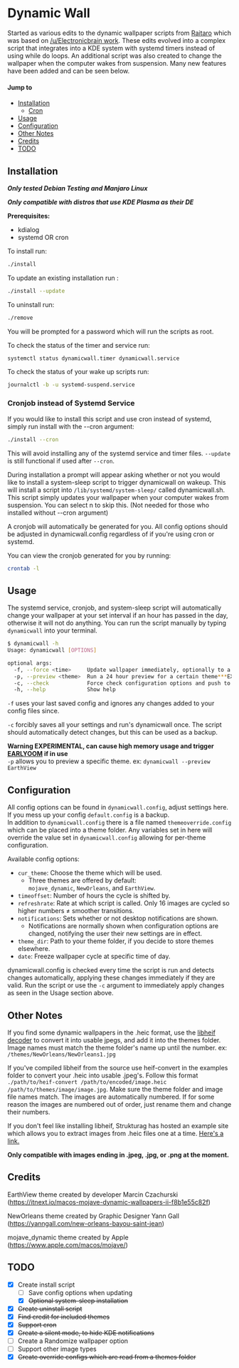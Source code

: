 # Dynamic Wall

Started as various edits to the dynamic wallpaper scripts from [Raitaro](https://gitlab.com/RaitaroH/dynamic-wall) which was based on [/u/Electronicbrain work](https://www.reddit.com/r/unixporn/comments/a7mga5/plasma_a_clone_of_macos_mojaves_dynamic_wallpaper/). These edits evolved into a complex script that integrates into a KDE system with systemd timers instead of using while do loops. An additional script was also created to change the wallpaper when the computer wakes from suspension. Many new features have been added and can be seen below.

#### Jump to
-   [Installation](#installation)
    -   [Cron](#cronjob-instead-of-systemd-service)
-   [Usage](#usage)
-   [Configuration](#configuration)
-   [Other Notes](#other-notes)
-   [Credits](#credits)
-   [TODO](#todo)

## Installation  
***Only tested Debian Testing and Manjaro Linux***

***Only compatible with distros that use KDE Plasma as their DE***

**Prerequisites:**
*   kdialog
*   systemd OR cron

To install run:
```sh
./install
```

To update an existing installation run :
```sh
./install --update
```

To uninstall run:
```sh
./remove
```
You will be prompted for a password which will run the scripts as root.

To check the status of the timer and service run:
```sh
systemctl status dynamicwall.timer dynamicwall.service
```

To check the status of your wake up scripts run:
```sh
journalctl -b -u systemd-suspend.service
```

### Cronjob instead of Systemd Service

If you would like to install this script and use cron instead of systemd, simply run install with the --cron argument:
```sh
./install --cron
```

This will avoid installing any of the systemd service and timer files. `--update` is still functional if used after `--cron`.

During installation a prompt will appear asking whether or not you would like to install a system-sleep script to trigger dynamicwall on wakeup. This will install a script into `/lib/systemd/system-sleep/` called dynamicwall.sh. This script simply updates your wallpaper when your computer wakes from suspension. You can select n to skip this. (Not needed for those who installed without --cron argument)

A cronjob will automatically be generated for you. All config options should be adjusted in dynamicwall.config regardless of if you're using cron or systemd.

You can view the cronjob generated for you by running:
```sh
crontab -l
```

## Usage
The systemd service, cronjob, and system-sleep script will automatically change your wallpaper at your set interval if an hour has passed in the day, otherwise it will not do anything. You can run the script manually by typing `dynamicwall` into your terminal.

```sh
$ dynamicwall -h
Usage: dynamicwall [OPTIONS]

optional args:
  -f, --force <time>     Update wallpaper immediately, optionally to a specific time
  -p, --preview <theme>  Run a 24 hour preview for a certain theme***EXPERIMENTAL***
  -c, --check            Force check configuration options and push to script
  -h, --help             Show help
```

`-f` uses your last saved config and ignores any changes added to your config files since.

`-c` forcibly saves all your settings and run's dynamicwall once. The script should automatically detect changes, but this can be used as a backup.

**Warning EXPERIMENTAL, can cause high memory usage and trigger [EARLYOOM](https://github.com/rfjakob/earlyoom) if in use**  
`-p` allows you to preview a specific theme. ex: `dynamicwall --preview EarthView`

## Configuration
All config options can be found in `dynamicwall.config`, adjust settings here. If you mess up your config `default.config` is a backup.<br/>In addition to `dynamicwall.config` there is a file named `themeoverride.config` which can be placed into a theme folder. Any variables set in here will override the value set in `dynamicwall.config` allowing for per-theme configuration.

Available config options:
*   `cur_theme`: Choose the theme which will be used.
    -   Three themes are offered by default:<br/>`mojave_dynamic`, `NewOrleans`, and `EarthView`.
*   `timeoffset`: Number of hours the cycle is shifted by.
*   `refreshrate`: Rate at which script is called. Only 16 images are cycled so higher numbers ≠ smoother transitions.
*   `notifications`: Sets whether or not desktop notifications are shown.
    -   Notifications are normally shown when configuration options are changed, notifying the user their new settings are in effect.
*   `theme_dir`: Path to your theme folder, if you decide to store themes elsewhere.
*   `date`: Freeze wallpaper cycle at specific time of day.

dynamicwall.config is checked every time the script is run and detects changes automatically, applying these changes immediately if they are valid. Run the script or use the `-c` argument to immediately apply changes as seen in the Usage section above.

## Other Notes

If you find some dynamic wallpapers in the .heic format, use the [libheif decoder](https://github.com/strukturag/libheif) to convert it into usable jpegs, and add it into the themes folder. Image names must match the theme folder's name up until the number. ex: `/themes/NewOrleans/NewOrleans1.jpg`

If you've compiled libheif from the source use heif-convert in the examples folder to convert your .heic into usable .jpeg's. Follow this format `./path/to/heif-convert /path/to/encoded/image.heic /path/to/themes/image/image.jpg`. Make sure the theme folder and image file names match. The images are automatically numbered. If for some reason the images are numbered out of order, just rename them and change their numbers.

If you don't feel like installing libheif, Strukturag has hosted an example site which allows you to extract images from .heic files one at a time. [Here's a link.](https://strukturag.github.io/libheif/)

**Only compatible with images ending in .jpeg, .jpg, or .png at the moment.**

## Credits
EarthView theme created by developer Marcin Czachurski (<https://itnext.io/macos-mojave-dynamic-wallpapers-ii-f8b1e55c82f>)

NewOrleans theme created by Graphic Designer Yann Gall (<https://yanngall.com/new-orleans-bayou-saint-jean>)

mojave_dynamic theme created by Apple (<https://www.apple.com/macos/mojave/>)

## TODO
-   [x]  Create install script
    -   [ ]  Save config options when updating
    -   [x]  <s>Optional system-sleep installation</s>
-   [x]  <s>Create uninstall script</s>
-   [x]  <s>Find credit for included themes</s>
-   [x]  <s>Support cron</s>
-   [x]  <s>Create a silent mode, to hide KDE notifications</s>
-   [ ]  Create a Randomize wallpaper option
-   [ ]  Support other image types
-   [x]  <s>Create override configs which are read from a themes folder</s>
